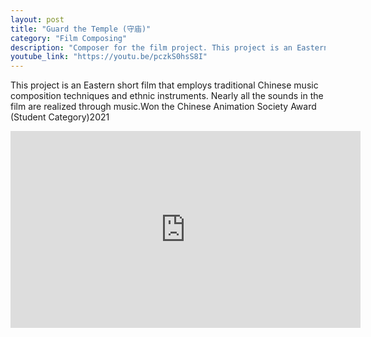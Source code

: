 ```yaml
---
layout: post
title: "Guard the Temple (守庙)"
category: "Film Composing"
description: "Composer for the film project. This project is an Eastern short film that employs traditional Chinese music composition techniques and ethnic instruments. Nearly all the sounds in the film are realized through music.Won the Chinese Animation Society Award (Student Category)2021"
youtube_link: "https://youtu.be/pczkS0hsS8I"
---
```

This project is an Eastern short film that employs traditional Chinese music composition techniques and ethnic instruments. Nearly all the sounds in the film are realized through music.Won the Chinese Animation Society Award (Student Category)2021


<div class="video-container">
  <iframe width="560" height="315" src="https://www.youtube.com/embed/pczkS0hsS8I" frameborder="0" allowfullscreen></iframe>
</div>

